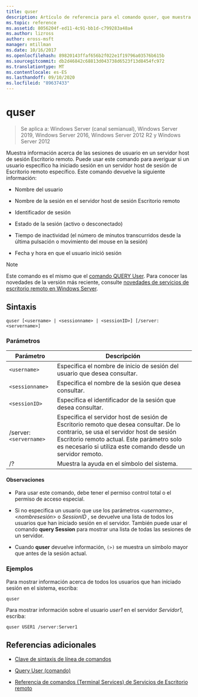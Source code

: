 ```yaml
---
title: quser
description: Artículo de referencia para el comando quser, que muestra información acerca de las sesiones de usuario en un servidor host de sesión Escritorio remoto.
ms.topic: reference
ms.assetid: 8056204f-ed11-4c91-bb1d-c799283a48a4
ms.author: lizross
author: eross-msft
manager: mtillman
ms.date: 10/16/2017
ms.openlocfilehash: 89820143ffaf656b2f022e1f19796a03576b615b
ms.sourcegitcommit: db2d46842c68813d043738d6523f13d8454fc972
ms.translationtype: MT
ms.contentlocale: es-ES
ms.lasthandoff: 09/10/2020
ms.locfileid: "89637433"
---
```

# <a name="quser"></a>quser

> Se aplica a: Windows Server (canal semianual), Windows Server 2019, Windows Server 2016, Windows Server 2012 R2 y Windows Server 2012

Muestra información acerca de las sesiones de usuario en un servidor host de sesión Escritorio remoto. Puede usar este comando para averiguar si un usuario específico ha iniciado sesión en un servidor host de sesión de Escritorio remoto específico. Este comando devuelve la siguiente información:

- Nombre del usuario

- Nombre de la sesión en el servidor host de sesión Escritorio remoto

- Identificador de sesión

- Estado de la sesión (activo o desconectado)

- Tiempo de inactividad (el número de minutos transcurridos desde la última pulsación o movimiento del mouse en la sesión)

- Fecha y hora en que el usuario inició sesión

> [!NOTE]
> Este comando es el mismo que el [comando QUERY User](query-user.md). Para conocer las novedades de la versión más reciente, consulte [novedades de servicios de escritorio remoto en Windows Server](/previous-versions/windows/it-pro/windows-server-2012-r2-and-2012/dn283323(v=ws.11)).

## <a name="syntax"></a>Sintaxis

```
quser [<username> | <sessionname> | <sessionID>] [/server:<servername>]
```

### <a name="parameters"></a>Parámetros

| Parámetro | Descripción |
|--|--|
| `<username>` | Especifica el nombre de inicio de sesión del usuario que desea consultar. |
| `<sessionname>` | Especifica el nombre de la sesión que desea consultar. |
| `<sessionID>` | Especifica el identificador de la sesión que desea consultar. |
| /server:`<servername>` | Especifica el servidor host de sesión de Escritorio remoto que desea consultar. De lo contrario, se usa el servidor host de sesión Escritorio remoto actual. Este parámetro solo es necesario si utiliza este comando desde un servidor remoto. |
| /? | Muestra la ayuda en el símbolo del sistema. |

#### <a name="remarks"></a>Observaciones

- Para usar este comando, debe tener el permiso control total o el permiso de acceso especial.

- Si no especifica un usuario que use los parámetros <*username*>, <*nombresesión*> o *SessionID* , se devuelve una lista de todos los usuarios que han iniciado sesión en el servidor. También puede usar el comando **query Session** para mostrar una lista de todas las sesiones de un servidor.

- Cuando **quser** devuelve información, `(>)` se muestra un símbolo mayor que antes de la sesión actual.

### <a name="examples"></a>Ejemplos

Para mostrar información acerca de todos los usuarios que han iniciado sesión en el sistema, escriba:

```
quser
```

Para mostrar información sobre el usuario *user1* en el servidor *Servidor1*, escriba:

```
quser USER1 /server:Server1
```

## <a name="additional-references"></a>Referencias adicionales

- [Clave de sintaxis de línea de comandos](command-line-syntax-key.md)

- [Query User (comando)](query-user.md)

- [Referencia de comandos (Terminal Services) de Servicios de Escritorio remoto](remote-desktop-services-terminal-services-command-reference.md)
